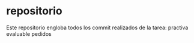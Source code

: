 # repositorio
Este repositorio engloba todos los commit realizados de la tarea: practiva evaluable pedidos
